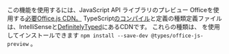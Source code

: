 この機能を使用するには、JavaScript API ライブラリのプレビュー Officeを使用する[必要Office.js CDN。](https://appsforoffice.microsoft.com/lib/beta/hosted/office.js) TypeScript[のコンパイル](https://appsforoffice.microsoft.com/lib/beta/hosted/office.d.ts)と定義の種類定義ファイルは、IntelliSenseと[DefinitelyTyped](https://raw.githubusercontent.com/DefinitelyTyped/DefinitelyTyped/master/types/office-js-preview/index.d.ts)にあるCDNです。 これらの種類は、 を使用してインストールできます `npm install --save-dev @types/office-js-preview` 。